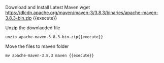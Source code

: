 
Download and Install Latest Maven
    wget https://dlcdn.apache.org/maven/maven-3/3.8.3/binaries/apache-maven-3.8.3-bin.zip {{execute}}

 Unzip the downlaoded file 

    unzip apache-maven-3.8.3-bin.zip{{execute}}

 Move the files to maven folder    
    
    mv apache-maven-3.8.3 maven {{execute}}
